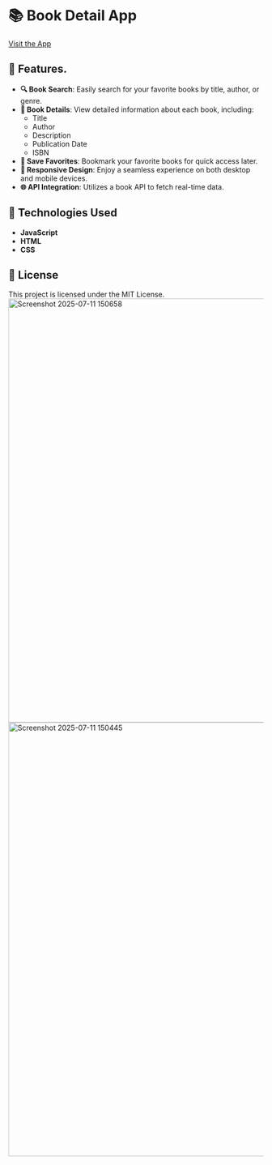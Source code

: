 # 📚 Book Detail App

[Visit the App](https://bookdetail.netlify.app/)

## 🌟 Features.

- **🔍 Book Search**: Easily search for your favorite books by title, author, or genre.
- **📖 Book Details**: View detailed information about each book, including:
  - Title
  - Author
  - Description
  - Publication Date
  - ISBN
- **💾 Save Favorites**: Bookmark your favorite books for quick access later.
- **📱 Responsive Design**: Enjoy a seamless experience on both desktop and mobile devices.
- **🌐 API Integration**: Utilizes a book API to fetch real-time data.

## 🚀 Technologies Used

- **JavaScript**
- **HTML**
- **CSS**

## 📄 License

This project is licensed under the MIT License.
<img width="1698" height="837" alt="Screenshot 2025-07-11 150658" src="https://github.com/user-attachments/assets/872ac3a3-556e-4d6e-96aa-70f6608bad36" />
<img width="1672" height="857" alt="Screenshot 2025-07-11 150445" src="https://github.com/user-attachments/assets/808e13fb-3d7e-4e7a-9322-b0937450dc69" />
